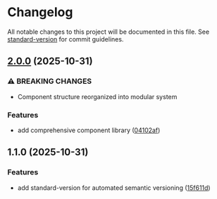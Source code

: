 # Changelog

All notable changes to this project will be documented in this file. See [standard-version](https://github.com/conventional-changelog/standard-version) for commit guidelines.

## [2.0.0](https://github.com/istinyeuniversity/isu-design-system/compare/v1.1.0...v2.0.0) (2025-10-31)


### ⚠ BREAKING CHANGES

* Component structure reorganized into modular system

### Features

* add comprehensive component library ([04102af](https://github.com/istinyeuniversity/isu-design-system/commit/04102af13619740bddf50c7d1a0f4ef0d97b2275))

## 1.1.0 (2025-10-31)


### Features

* add standard-version for automated semantic versioning ([15f611d](https://github.com/istinyeuniversity/isu-design-system/commit/15f611d2742134a4193432adb6a51e3d98579a82))
